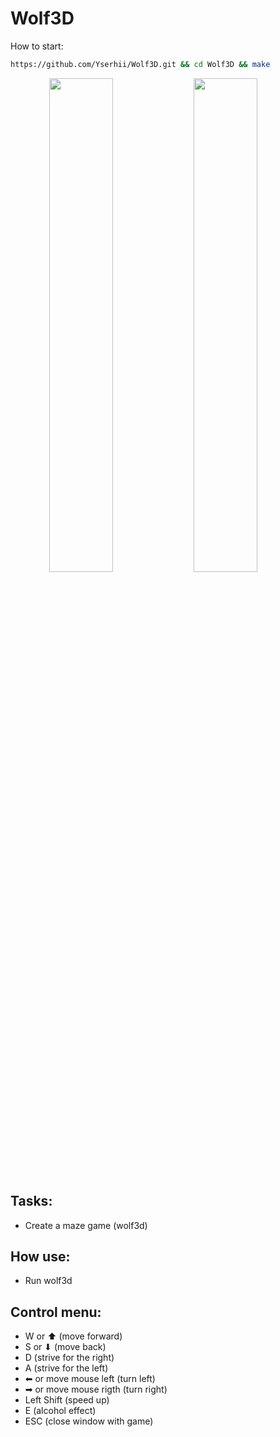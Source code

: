 # Wolf3D

How to start:
```bash
https://github.com/Yserhii/Wolf3D.git && cd Wolf3D && make
```
<di
v align="center">
  <img src="https://github.com/Yserhii/Wolf3D/blob/master/sourses/Part_1.gif" width="45%" />
  <img src="https://github.com/Yserhii/Wolf3D/blob/master/sourses/Part_2.gif" width="45%" />
</div>

## Tasks:
 - Create a maze game (wolf3d)
## How use:
 - Run wolf3d
## Control menu:
 - W or ⬆ (move forward)
 - S or ⬇ (move back)
 - D (strive for the right)
 - A (strive for the left)
 - ⬅ or move mouse left (turn left)
 - ➡ or move mouse rigth (turn right)
 - Left Shift (speed up)
 - E (alcohol effect)
 - ESC (close window with game)
